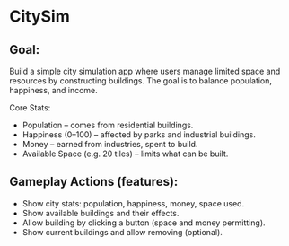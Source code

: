 # CitySim

## Goal:
Build a simple city simulation app where users manage limited space and resources by constructing buildings. The goal is to balance population, happiness, and income.

Core Stats:
- Population – comes from residential buildings.
- Happiness (0–100) – affected by parks and industrial buildings.
- Money – earned from industries, spent to build.
- Available Space (e.g. 20 tiles) – limits what can be built.

## Gameplay Actions (features):
- Show city stats: population, happiness, money, space used.
- Show available buildings and their effects.
- Allow building by clicking a button (space and money permitting).
- Show current buildings and allow removing (optional).
